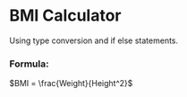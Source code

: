 # BMI Calculator 
Using type conversion and if else statements. 

### Formula:
$BMI = \frac{Weight}{Height^2}$